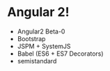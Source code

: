 # Angular 2!

* Angular2 Beta-0
* Bootstrap
* JSPM + SystemJS
* Babel (ES6 + ES7 Decorators)
* semistandard
